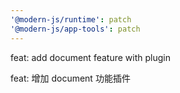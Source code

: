 ```yaml
---
'@modern-js/runtime': patch
'@modern-js/app-tools': patch
---
```


feat: add document feature with plugin

feat: 增加 document 功能插件
